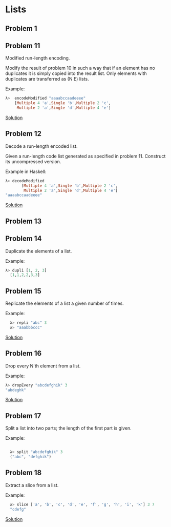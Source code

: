 # Lists
## Problem 1

## Problem 11

  Modified run-length encoding.

Modify the result of problem 10 in such a way that if an element has no duplicates it is simply copied into the result list. Only elements with duplicates are transferred as (N E) lists.

Example:

```hs
λ>  encodeModified "aaaabccaadeeee"
    [Multiple 4 'a',Single 'b',Multiple 2 'c',
     Multiple 2 'a',Single 'd',Multiple 4 'e']
```

[Solution](./11.encodeModified.hs)

## Problem 12
Decode a run-length encoded list.

Given a run-length code list generated as specified in problem 11. Construct its uncompressed version.

Example in Haskell:
```haskell
λ> decodeModified 
       [Multiple 4 'a',Single 'b',Multiple 2 'c',
        Multiple 2 'a',Single 'd',Multiple 4 'e']
"aaaabccaadeeee"
```

[Solution](./12.decodeModified.hs)

## Problem 13

## Problem 14
Duplicate the elements of a list.

Example:
```hs
λ> dupli [1, 2, 3]
  [1,1,2,2,3,3]
```

## Problem 15
Replicate the elements of a list a given number of times.

Example:
```hs
  λ> repli "abc" 3
  λ> "aaabbbccc"
```

[Solution](./15.repli.hs)


## Problem 16
Drop every N'th element from a list.

Example:
```hs
λ> dropEvery "abcdefghik" 3
"abdeghk"
```

[Solution](./16.dropEvery.hs)

## Problem 17
Split a list into two parts; the length of the first part is given.

Example:
```hs

  λ> split "abcdefghik" 3
  ("abc", "defghik")

```

## Problem 18
Extract a slice from a list.

Example:
```hs
  λ> slice ['a', 'b', 'c', 'd', 'e', 'f', 'g', 'h', 'i', 'k'] 3 7
  "cdefg"
```

[Solution](./18.slice.hs)